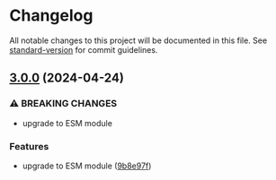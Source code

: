 # Changelog

All notable changes to this project will be documented in this file. See [standard-version](https://github.com/conventional-changelog/standard-version) for commit guidelines.

## [3.0.0](https://github.com/compwright/dynamo2es-lambda/compare/v2.1.0...v3.0.0) (2024-04-24)


### ⚠ BREAKING CHANGES

* upgrade to ESM module

### Features

* upgrade to ESM module ([9b8e97f](https://github.com/compwright/dynamo2es-lambda/commit/9b8e97f9bcfa2233d7a5dfcba3e36883e210a8ca))
